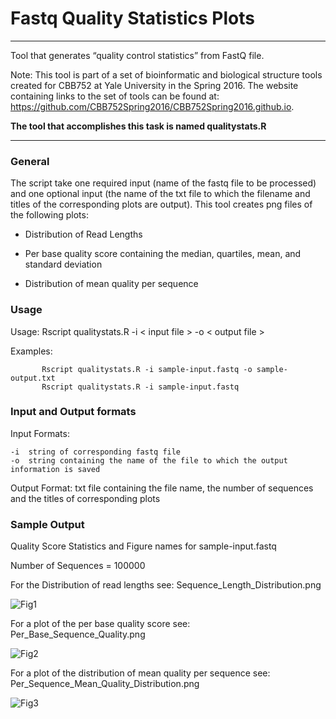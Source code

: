 # Fastq Quality Statistics Plots
***

Tool that generates “quality control statistics” from FastQ file.

Note: This tool is part of a set of bioinformatic and biological structure tools created for CBB752 at Yale University in the Spring 2016. The website containing links to the set of tools can be found at: <https://github.com/CBB752Spring2016/CBB752Spring2016.github.io>.

__The tool that accomplishes this task is named qualitystats.R__

***

### General
The script take one required input (name of the fastq file to be processed) and one optional input (the name of the txt file to which the filename and titles of the corresponding plots are output).  This tool creates png files of the following plots:
  
  * Distribution of Read Lengths
  
  * Per base quality score containing the median, quartiles, mean, and standard deviation
  
  * Distribution of mean quality per sequence


### Usage
  
  Usage:      Rscript qualitystats.R -i < input file > -o < output file >
  
  Examples:  
  ```
  	     Rscript qualitystats.R -i sample-input.fastq -o sample-output.txt
         Rscript qualitystats.R -i sample-input.fastq
  ```
  
### Input and Output formats
  
  Input Formats:	
                  
    -i  string of corresponding fastq file
    -o  string containing the name of the file to which the output information is saved

  Output Format:	txt file containing the file name, the number of sequences and the titles of corresponding plots

### Sample Output

Quality Score Statistics and Figure names for sample-input.fastq

Number of Sequences = 100000

For the Distribution of read lengths see: Sequence_Length_Distribution.png

![Fig1](https://github.com/peter-mm-williams/CBB752_Final_Project_1.2/blob/master/Sequence_Length_Distribution.png)

For a plot of the per base quality score see: Per_Base_Sequence_Quality.png

![Fig2](https://github.com/peter-mm-williams/CBB752_Final_Project_1.2/blob/master/Per_Base_Sequence_Quality.png)

For a plot of the distribution of mean quality per sequence see: Per_Sequence_Mean_Quality_Distribution.png

![Fig3](https://github.com/peter-mm-williams/CBB752_Final_Project_1.2/blob/master/Per_Sequence_Mean_Quality_Distribution.png)

